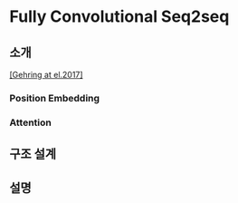 # Fully Convolutional Seq2seq

## 소개

[[Gehring at el.2017]](https://arxiv.org/pdf/1705.03122.pdf)

### Position Embedding

### Attention

## 구조 설계

## 설명